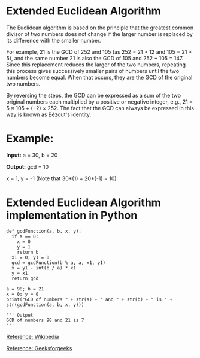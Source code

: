 # Extended Euclidean Algorithm
The Euclidean algorithm is based on the principle that the greatest common divisor of two numbers does not change if the larger number is replaced by its difference with the smaller number.

For example, 21 is the GCD of 252 and 105 (as 252 = 21 × 12 and 105 = 21 × 5), and the same number 21 is also the GCD of 105 and 252 − 105 = 147. Since this replacement reduces the larger of the two numbers, repeating this process gives successively smaller pairs of numbers until the two numbers become equal. When that occurs, they are the GCD of the original two numbers. 

By reversing the steps, the GCD can be expressed as a sum of the two original numbers each multiplied by a positive or negative integer, e.g., 21 = 5 × 105 + (−2) × 252. The fact that the GCD can always be expressed in this way is known as Bézout's identity.
# Example:
 **Input:** a = 30, b = 20
  
 **Output:** gcd = 10
       
   x = 1, y = -1 (Note that 30*(1) + 20*(-1) = 10)
   
   
# Extended Euclidean Algorithm implementation in Python 

    def gcdFunction(a, b, x, y):
      if a == 0:
        x = 0
        y = 1
        return b
      x1 = 0; y1 = 0
      gcd = gcdFunction(b % a, a, x1, y1)
      x = y1 - int(b / a) * x1
      y = x1
      return gcd
      
    a = 98; b = 21
    x = 0; y = 0
    print("GCD of numbers " + str(a) + " and " + str(b) + " is " + str(gcdFunction(a, b, x, y)))

    ''' Output
    GCD of numbers 98 and 21 is 7
    '''
   
[Reference: Wikipedia](https://en.wikipedia.org/wiki/Euclidean_algorithm)
  
[Reference: Geeksforgeeks](https://www.geeksforgeeks.org/euclidean-algorithms-basic-and-extended/)
